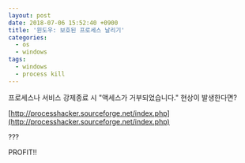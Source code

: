 ```yaml
---
layout: post
date: 2018-07-06 15:52:40 +0900
title: '윈도우: 보호된 프로세스 날리기'
categories:
  - os
  - windows
tags:
  - windows
  - process kill
---
```



프로세스나 서비스 강제종료 시 "액세스가 거부되었습니다." 현상이 발생한다면?

[http://processhacker.sourceforge.net/index.php](http://processhacker.sourceforge.net/index.php)

???

PROFIT!!

